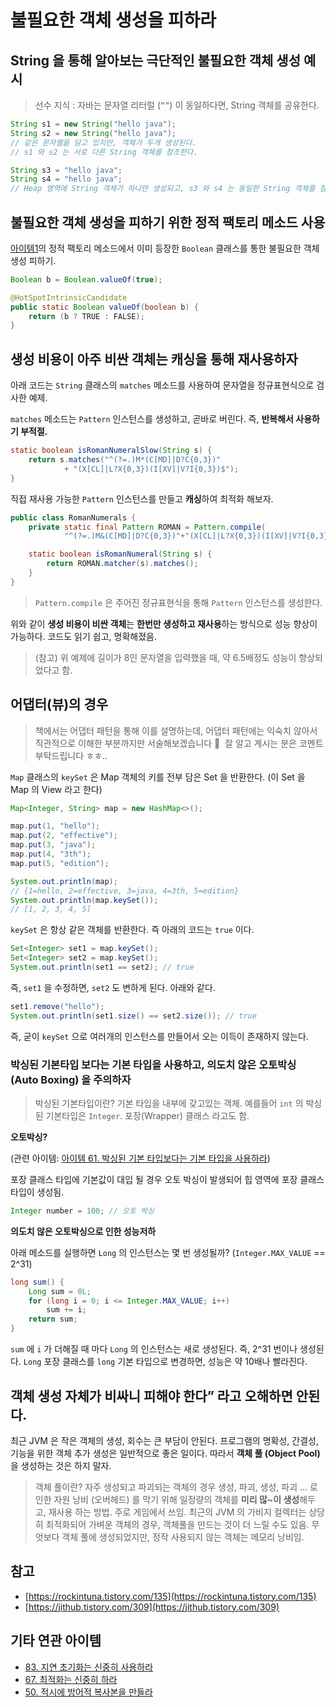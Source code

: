 # 불필요한 객체 생성을 피하라

## String 을 통해 알아보는 극단적인 불필요한 객체 생성 예시

> 선수 지식 : 자바는 문자열 리터럴 (`””`) 이 동일하다면, String 객체를 공유한다.

```java
String s1 = new String("hello java");
String s2 = new String("hello java");
// 같은 문자열을 담고 있지만, 객체가 두개 생성된다.
// s1 와 s2 는 서로 다른 String 객체를 참조한다.

String s3 = "hello java";
String s4 = "hello java";
// Heap 영역에 String 객체가 하나만 생성되고, s3 와 s4 는 동일한 String 객체를 참조한다.
```

## 불필요한 객체 생성을 피하기 위한 정적 팩토리 메소드 사용

[아이템1](https://github.com/woowacourse-study/2022-daily-effective-java/blob/main/handbook/02/01.%EC%A0%95%EC%A0%81%20%ED%8C%A9%ED%86%A0%EB%A6%AC%20%EB%A9%94%EC%84%9C%EB%93%9C%EB%A1%9C%20%EC%83%9D%EC%84%B1%20%EB%AA%A9%EC%A0%81%EC%97%90%20%EB%A7%9E%EB%8A%94%20%EA%B0%9D%EC%B2%B4%EB%A5%BC%20%EC%83%9D%EC%84%B1%ED%95%98%EB%9D%BC.md)의 정적 팩토리 메소드에서 이미 등장한 `Boolean` 클래스를 통한 불필요한 객체 생성 피하기.

```java
Boolean b = Boolean.valueOf(true);

@HotSpotIntrinsicCandidate
public static Boolean valueOf(boolean b) {
    return (b ? TRUE : FALSE);
}
```

## 생성 비용이 아주 비싼 객체는 캐싱을 통해 재사용하자

아래 코드는 `String` 클래스의 `matches` 메소드를 사용하여 문자열을 정규표현식으로 검사한 예제.

`matches` 메소드는 `Pattern` 인스턴스를 생성하고, 곧바로 버린다. 즉, **반복해서 사용하기 부적절.**

```java
static boolean isRomanNumeralSlow(String s) {
    return s.matches("^(?=.)M*(C[MD]|D?C{0,3})"
            + "(X[CL]|L?X{0,3})(I[XV]|V?I{0,3})$");
}
```

직접 재사용 가능한 `Pattern` 인스턴스를 만들고 **캐싱**하여 최적화 해보자.

```java
public class RomanNumerals {
    private static final Pattern ROMAN = Pattern.compile(
            "^(?=.)M&(C[MD]|D?C{0,3})"+"(X[CL]|L?X{0,3})(I[XV]|V?I{0,3})$");

    static boolean isRomanNumeral(String s) {
        return ROMAN.matcher(s).matches();
    }
}
```

> `Pattern.compile` 은 주어진 정규표현식을 통해 `Pattern` 인스턴스를 생성한다.

위와 같이 **생성 비용이 비싼 객체**는 **한번만 생성하고 재사용**하는 방식으로 성능 향상이 가능하다. 코드도 읽기 쉽고, 명확해졌음.

> (참고) 위 예제에 길이가 8인 문자열을 입력했을 때, 약 6.5배정도 성능이 향상되었다고 함.

## 어댑터(뷰)의 경우

> 책에서는 어댑터 패턴을 통해 이를 설명하는데, 어댑터 패턴에는 익숙치 않아서 직관적으로 이해한 부분까지만 서술해보겠습니다 🥲  잘 알고 계시는 분은 코멘트 부탁드립니다 ㅎㅎ..

`Map` 클래스의 `keySet` 은 Map 객체의 키를 전부 담은 Set 을 반환한다. (이 Set 을 Map 의 View 라고 한다)

```java
Map<Integer, String> map = new HashMap<>();

map.put(1, "hello");
map.put(2, "effective");
map.put(3, "java");
map.put(4, "3th");
map.put(5, "edition");

System.out.println(map);
// {1=hello, 2=effective, 3=java, 4=3th, 5=edition}
System.out.println(map.keySet());
// [1, 2, 3, 4, 5]
```

`keySet` 은 항상 같은 객체를 반환한다. 즉 아래의 코드는 `true` 이다.

```java
Set<Integer> set1 = map.keySet();
Set<Integer> set2 = map.keySet();
System.out.println(set1 == set2); // true
```

즉, `set1` 을 수정하면, `set2` 도 변하게 된다. 아래와 같다.

```java
set1.remove("hello");
System.out.println(set1.size() == set2.size()); // true
```

즉, 굳이 `keySet` 으로 여러개의 인스턴스를 만들어서 오는 이득이 존재하지 않는다.

### 박싱된 기본타입 보다는 기본 타입을 사용하고, 의도치 않은 오토박싱 (Auto Boxing) 을 주의하자

> 박싱된 기본타입이란? 기본 타입을 내부에 갖고있는 객체. 예를들어 `int` 의 박싱된 기본타입은 `Integer`. 포장(Wrapper) 클래스 라고도 함.

**오토박싱?**

(관련 아이템: [아이템 61. 박싱된 기본 타입보다는 기본 타입을 사용하라](https://github.com/woowacourse-study/2022-daily-effective-java/blob/main/handbook/09/61.%20%EB%B0%95%EC%8B%B1%EB%90%9C%20%EA%B8%B0%EB%B3%B8%20%ED%83%80%EC%9E%85%EB%B3%B4%EB%8B%A4%EB%8A%94%20%EA%B8%B0%EB%B3%B8%20%ED%83%80%EC%9E%85%EC%9D%84%20%EC%82%AC%EC%9A%A9%ED%95%98%EB%9D%BC.md))

포장 클래스 타입에 기본값이 대입 될 경우 오토 박싱이 발생되어 힙 영역에 포장 클래스 타입이 생성됨.

```java
Integer number = 100; // 오토 박싱
```

**의도치 않은 오토박싱으로 인한 성능저하**

아래 메소드를 실행하면 `Long` 의 인스턴스는 몇 번 생성될까? (`Integer.MAX_VALUE` == 2^31)

```java
long sum() {
    Long sum = 0L;
    for (long i = 0; i <= Integer.MAX_VALUE; i++)
        sum += i;
    return sum;
}
```

`sum` 에 `i` 가 더해질 때 마다 `Long` 의 인스턴스는 새로 생성된다. 즉, 2^31 번이나 생성된다.
`Long` 포장 클래스를 `long` 기본 타입으로 변경하면, 성능은 약 10배나 빨라진다.

## 객체 생성 자체가 비싸니 피해야 한다” 라고 오해하면 안된다.

최근 JVM 은 작은 객체의 생성, 회수는 큰 부담이 안된다. 프로그램의 명확성, 간결성, 기능을 위한 객체 추가 생성은 일반적으로 좋은 일이다.
따라서 **객체 풀 (Object Pool)** 을 생성하는 것은 하지 말자.

> 객체 풀이란? 자주 생성되고 파괴되는 객체의 경우 생성, 파괴, 생성, 파괴 ... 로 인한 자원 낭비 (오버헤드) 를 막기 위해 일정량의 객체를 **미리 많~이 생성**해두고, 재사용 하는 방법. 주로 게임에서 쓰임.
> 최근의 JVM 의 가비지 컬렉터는 상당히 최적화되어 가벼운 객체의 경우, 객체풀을 만드는 것이 더 느릴 수도 있음. 무엇보다 객체 풀에 생성되었지만, 정작 사용되지 않는 객체는 메모리 낭비임.

## 참고

- [https://rockintuna.tistory.com/135](https://rockintuna.tistory.com/135)
- [https://jithub.tistory.com/309](https://jithub.tistory.com/309)

## 기타 연관 아이템

- [83. 지연 초기화는 신중히 사용하라](https://github.com/woowacourse-study/2022-daily-effective-java/blob/main/handbook/11/83.%20%EC%A7%80%EC%97%B0%20%EC%B4%88%EA%B8%B0%ED%99%94%EB%8A%94%20%EC%8B%A0%EC%A4%91%ED%9E%88%20%EC%82%AC%EC%9A%A9%ED%95%98%EB%9D%BC.md)
- [67. 최적화는 신중히 하라](https://github.com/woowacourse-study/2022-daily-effective-java/blob/main/handbook/09/67.%20%EC%B5%9C%EC%A0%81%ED%99%94%EB%8A%94%20%EC%8B%A0%EC%A4%91%ED%9E%88%20%ED%95%98%EB%9D%BC.md)
- [50. 적시에 방어적 복사본을 만들라](https://github.com/woowacourse-study/2022-daily-effective-java/blob/main/handbook/08/50.%20%EC%A0%81%EC%8B%9C%EC%97%90%20%EB%B0%A9%EC%96%B4%EC%A0%81%20%EB%B3%B5%EC%82%AC%EB%B3%B8%EC%9D%84%20%EB%A7%8C%EB%93%A4%EB%9D%BC.md)
